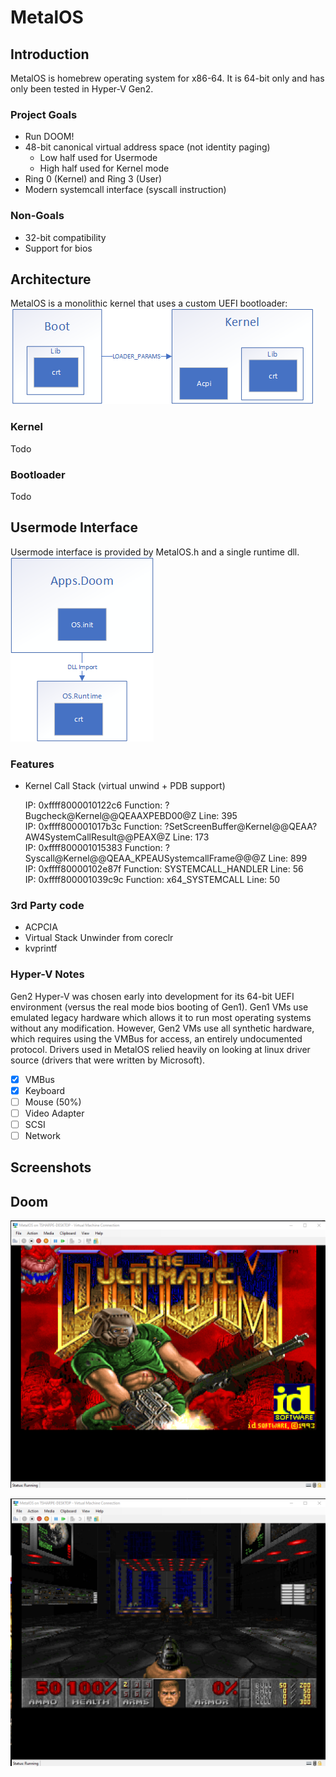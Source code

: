 # MetalOS

## Introduction
MetalOS is homebrew operating system for x86-64. It is 64-bit only and has only been tested in Hyper-V Gen2.

### Project Goals
* Run DOOM!
* 48-bit canonical virtual address space (not identity paging)
  * Low half used for Usermode
  * High half used for Kernel mode
* Ring 0 (Kernel) and Ring 3 (User)
* Modern systemcall interface (syscall instruction)

### Non-Goals
* 32-bit compatibility
* Support for bios

## Architecture
MetalOS is a monolithic kernel that uses a custom UEFI bootloader:  
![Architecture](_Documents/Architecture.png)

### Kernel
Todo

### Bootloader
Todo

## Usermode Interface
Usermode interface is provided by MetalOS.h and a single runtime dll.  
![DoomArchitecture](_Documents/DoomArchitecture.png)

### Features
* Kernel Call Stack (virtual unwind + PDB support)

    IP: 0xffff8000010122c6 Function: ?Bugcheck@Kernel@@QEAAXPEBD00@Z Line: 395  
    IP: 0xffff800001017b3c Function: ?SetScreenBuffer@Kernel@@QEAA?AW4SystemCallResult@@PEAX@Z Line: 173  
    IP: 0xffff800001015383 Function: ?Syscall@Kernel@@QEAA_KPEAUSystemcallFrame@@@Z Line: 899  
    IP: 0xffff80000102e87f Function: SYSTEMCALL_HANDLER Line: 56  
    IP: 0xffff800001039c9c Function: x64_SYSTEMCALL Line: 50  

### 3rd Party code
* ACPCIA
* Virtual Stack Unwinder from coreclr
* kvprintf

### Hyper-V Notes
Gen2 Hyper-V was chosen early into development for its 64-bit UEFI environment (versus the real mode bios booting of Gen1). Gen1 VMs use emulated legacy hardware which allows it to run most operating systems without any modification. However, Gen2 VMs use all synthetic hardware, which requires using the VMBus for access, an entirely undocumented protocol. Drivers used in MetalOS relied heavily on looking at linux driver source (drivers that were written by Microsoft).

- [x] VMBus
- [x] Keyboard
- [ ] Mouse (50%)
- [ ] Video Adapter
- [ ] SCSI
- [ ] Network

## Screenshots

## Doom
![Doom](_Screenshots/Doom2.png)

![Doom](_Screenshots/Doom3.png)